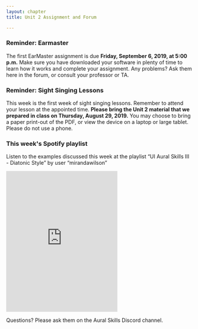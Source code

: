 ```yaml
---
layout: chapter
title: Unit 2 Assignment and Forum

---
```


### Reminder: Earmaster 

The first EarMaster assignment is due **Friday, September 6, 2019, at 5:00 p.m.** Make sure you have downloaded your software in plenty of time to learn how it works and complete your assignment. Any problems? Ask them here in the forum, or consult your professor or TA.

### Reminder: Sight Singing Lessons 

This week is the first week of sight singing lessons. Remember to attend your lesson at the appointed time. **Please bring the Unit 2 material that we prepared in class on Thursday, August 29, 2019.** You may choose to bring a paper print-out of the PDF, or view the device on a laptop or large tablet. Please do not use a phone.

### This week's Spotify playlist

Listen to the examples discussed this week at the playlist “UI Aural Skills III - Diatonic Style” by user “mirandawilson”

<iframe src="https://open.spotify.com/embed/playlist/0EnkRmPvWoH8w2dhbcQEkI" width="300" height="380" frameborder="0" allowtransparency="true" allow="encrypted-media"></iframe>

Questions? Please ask them on the Aural Skills Discord channel.